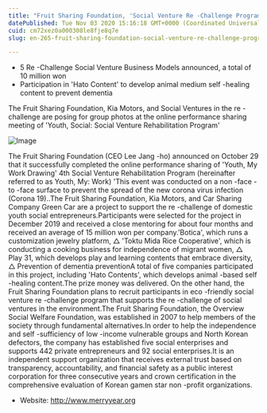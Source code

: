 ```yaml
---
title: "Fruit Sharing Foundation, 'Social Venture Re -Challenge Program' Online Performance Sharing Sharing"
datePublished: Tue Nov 03 2020 15:16:18 GMT+0000 (Coordinated Universal Time)
cuid: cm72xez0a000308le8fje8q7e
slug: en-265-fruit-sharing-foundation-social-venture-re-challenge-program-online-performance-sharing-sharing

---
```



- 5 Re -Challenge Social Venture Business Models announced, a total of 10 million won
- Participation in 'Hato Content' to develop animal medium self -healing content to prevent dementia

The Fruit Sharing Foundation, Kia Motors, and Social Ventures in the re -challenge are posing for group photos at the online performance sharing meeting of 'Youth, Social: Social Venture Rehabilitation Program'

![Image](https://cdn.hashnode.com/res/hashnode/image/upload/v1739426141573/de1aba78-846b-4adb-964a-0e0279d96de5.jpeg)

The Fruit Sharing Foundation (CEO Lee Jang -ho) announced on October 29 that it successfully completed the online performance sharing of 'Youth, My Work Drawing' 4th Social Venture Rehabilitation Program (hereinafter referred to as Youth, My: Work) 'This event was conducted on a non -face -to -face surface to prevent the spread of the new corona virus infection (Corona 19)..The Fruit Sharing Foundation, Kia Motors, and Car Sharing Company Green Car are a project to support the re -challenge of domestic youth social entrepreneurs.Participants were selected for the project in December 2019 and received a close mentoring for about four months and received an average of 15 million won per company.'Botica', which runs a customization jewelry platform, △ 'Toktu Mida Rice Cooperative', which is conducting a cooking business for independence of migrant women, △ Play 31, which develops play and learning contents that embrace diversity, △ Prevention of dementia preventionA total of five companies participated in this project, including 'Hato Contents', which develops animal -based self -healing content.The prize money was delivered. On the other hand, the Fruit Sharing Foundation plans to recruit participants in eco -friendly social venture re -challenge program that supports the re -challenge of social ventures in the environment.The Fruit Sharing Foundation, the Overview Social Welfare Foundation, was established in 2007 to help members of the society through fundamental alternatives.In order to help the independence and self -sufficiency of low -income vulnerable groups and North Korean defectors, the company has established five social enterprises and supports 442 private entrepreneurs and 92 social enterprises.It is an independent support organization that receives external trust based on transparency, accountability, and financial safety as a public interest corporation for three consecutive years and crown certification in the comprehensive evaluation of Korean gamen star non -profit organizations.

- Website: http://www.merryyear.org